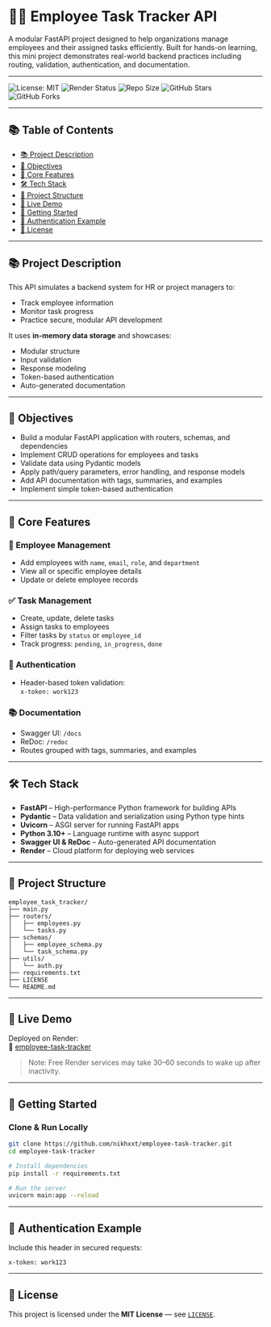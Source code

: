 # 🧑‍💼 Employee Task Tracker API

A modular FastAPI project designed to help organizations manage employees and their assigned tasks efficiently. Built for hands-on learning, this mini project demonstrates real-world backend practices including routing, validation, authentication, and documentation.

---

![License: MIT](https://img.shields.io/badge/License-MIT-yellow.svg)
![Render Status](https://img.shields.io/badge/Render-Live-blue)
![Repo Size](https://img.shields.io/github/repo-size/nikhxxt/employee-task-tracker)
![GitHub Stars](https://img.shields.io/github/stars/nikhxxt/employee-task-tracker?style=social)
![GitHub Forks](https://img.shields.io/github/forks/nikhxxt/employee-task-tracker?style=social)

---

## 📚 Table of Contents

- [📚 Project Description](#project-description)
- [🎯 Objectives](#objectives)
- [🔑 Core Features](#core-features)
- [🛠️ Tech Stack](#tech-stack)
- [📁 Project Structure](#project-structure)
- [📡 Live Demo](#live-demo)
- [🚀 Getting Started](#getting-started)
- [🔐 Authentication Example](#authentication-example)
- [📝 License](#license)

---

## 📚 Project Description

This API simulates a backend system for HR or project managers to:
- Track employee information
- Monitor task progress
- Practice secure, modular API development

It uses **in-memory data storage** and showcases:
- Modular structure
- Input validation
- Response modeling
- Token-based authentication
- Auto-generated documentation

---

## 🎯 Objectives

- Build a modular FastAPI application with routers, schemas, and dependencies  
- Implement CRUD operations for employees and tasks  
- Validate data using Pydantic models  
- Apply path/query parameters, error handling, and response models  
- Add API documentation with tags, summaries, and examples  
- Implement simple token-based authentication  

---

## 🔑 Core Features

### 👥 Employee Management
- Add employees with `name`, `email`, `role`, and `department`
- View all or specific employee details
- Update or delete employee records

### ✅ Task Management
- Create, update, delete tasks
- Assign tasks to employees
- Filter tasks by `status` or `employee_id`
- Track progress: `pending`, `in_progress`, `done`

### 🔐 Authentication
- Header-based token validation:  
  `x-token: work123`

### 📚 Documentation
- Swagger UI: `/docs`  
- ReDoc: `/redoc`  
- Routes grouped with tags, summaries, and examples

---

## 🛠️ Tech Stack

- **FastAPI** – High-performance Python framework for building APIs  
- **Pydantic** – Data validation and serialization using Python type hints  
- **Uvicorn** – ASGI server for running FastAPI apps  
- **Python 3.10+** – Language runtime with async support  
- **Swagger UI & ReDoc** – Auto-generated API documentation  
- **Render** – Cloud platform for deploying web services  

---

## 📁 Project Structure

```
employee_task_tracker/
├── main.py
├── routers/
│   ├── employees.py
│   └── tasks.py
├── schemas/
│   ├── employee_schema.py
│   └── task_schema.py
├── utils/
│   └── auth.py
├── requirements.txt
├── LICENSE
└── README.md
```

---

## 📡 Live Demo

Deployed on Render:  
🔗 [employee-task-tracker](https://employee-task-tracker-eyac.onrender.com/docs)

> Note: Free Render services may take 30–60 seconds to wake up after inactivity.

---

## 🚀 Getting Started

### Clone & Run Locally

```bash
git clone https://github.com/nikhxxt/employee-task-tracker.git
cd employee-task-tracker

# Install dependencies
pip install -r requirements.txt

# Run the server
uvicorn main:app --reload
```

---

## 🔐 Authentication Example

Include this header in secured requests:

```
x-token: work123
```

---

## 📝 License

This project is licensed under the **MIT License** — see [`LICENSE`](LICENSE).
